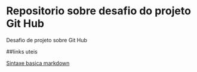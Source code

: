 # Repositorio sobre desafio do projeto Git Hub
Desafio de projeto sobre Git Hub

##links uteis 

[Sintaxe basica markdown](https://docs.pipz.com/central-de-ajuda/learning-center/guia-basico-de-markdown#open)
